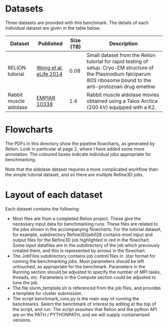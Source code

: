 # Datasets

Three datasets are provided with this benchmark. The details of each individual
dataset are given in the table below. 


| Dataset | Published    | Size (TB) | Description                                                                                                                                      |
|---------|--------------|-----------|--------------------------------------------------------------------------------------------------------------------------------------------------|
| RELION tutorial | [Wong et al, eLife 2014](http://dx.doi.org/10.7554/eLife.03080) | 0.08 | Small dataset from the Relion tutorial for rapid testing of setup. Cryo-EM structure of the Plasmodium falciparum 80S ribosome bound to the anti-protozoan drug emetine |
| Rabbit muscle aldolase  | [EMPIAR 10338](https://www.ebi.ac.uk/pdbe/emdb/empiar/entry/10338/)          | 1.4      | Rabbit muscle aldolase movies obtained using a Talos Arctica (200 kV) equipped with a K2.|

# Flowcharts

The PDFs in this directory show the pipeline flowcharts, as generated by Relion. Look in particular at page 2, where I have added some more annotation. The coloured boxes indicate individual jobs appropriate for benchmarking.

Note that the aldolase dataset requires a more complicated workflow than the simple tutorial dataset, and so there are multiple Refine3D jobs. 

# Layout of each dataset

Each dataset contains the following:

- Most files are from a completed Relion project. These give the necessary input data for benchmarking runs.
These files are related to the jobs shown in the accompanying flowcharts. For the tutorial dataset, for example, subdirectory Refine3D/job028 contains most input and output files for the Refine3D job highlighted in red in the flowchart. Some input datafiles are in the subdirectory of the job which previously created them, and this is represented by arrows in the flowchart.
- The JobFiles subdirectory contains job control files in .star format for running the benchmarking jobs. Most parameters should be left untouched, as appropriate for the benchmark. Parameters in the Running section should be adjusted to specify the number of MPI tasks, threads, etc. Parameters in the Compute section could be adjusted to tune the job.
- The file slurm_template.sh is referenced from the job files, and provides a template for cluster submission.
- The script benchmark_runs.py is the main way of running the benchmarks. Select the benchmark of interest by editing at the top of the script, and run. The script assumes that Relion and the python API are on the PATH / PYTHONPATH, and we will supply containerised versions.

